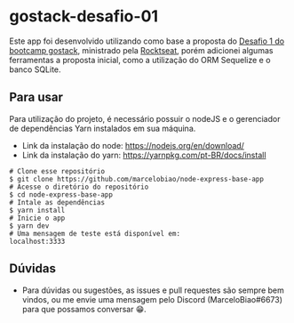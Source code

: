 # gostack-desafio-01

Este app foi desenvolvido utilizando como base a proposta do [Desafio 1 do bootcamp gostack](https://github.com/Rocketseat/bootcamp-gostack-desafio-01#rocket-sobre-o-desafio), ministrado pela [Rocktseat](https://github.com/Rocketseat), porém adicionei algumas ferramentas a proposta inicial, como a utilização do ORM Sequelize e o banco SQLite.

## Para usar

Para utilização do projeto, é necessário possuir o nodeJS e o gerenciador de dependências Yarn instalados em sua máquina.

- Link da instalação do node: https://nodejs.org/en/download/
- Link da instalação do yarn: https://yarnpkg.com/pt-BR/docs/install

```
# Clone esse repositório
$ git clone https://github.com/marcelobiao/node-express-base-app
# Acesse o diretório do repositório
$ cd node-express-base-app
# Intale as dependências
$ yarn install
# Inicie o app
$ yarn dev
# Uma mensagem de teste está disponível em:
localhost:3333
```

## Dúvidas

- Para dúvidas ou sugestões, as issues e pull requestes são sempre bem vindos, ou me envie uma mensagem pelo Discord (MarceloBiao#6673) para que possamos conversar :grin:.
